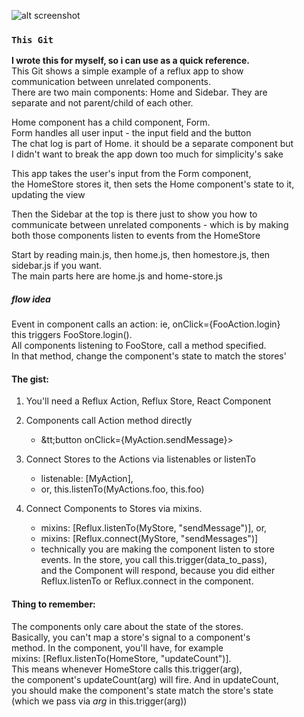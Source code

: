 ![alt screenshot](http://i.imgur.com/1i4bKcZ.jpg)


### `This Git`
**I wrote this for myself, so i can use as a quick reference.**  
This Git shows a simple example of a reflux app to show  
communication between unrelated components.  
There are two main components: Home and Sidebar. They are  
separate and not parent/child of each other.  

Home component has a child component, Form.  
Form handles all user input - the input field and the button  
The chat log is part of Home. it should be a separate component but  
I didn't want to break the app down too much for simplicity's sake  

This app takes the user's input from the Form component,  
the HomeStore stores it, then sets the Home component's state to it,  
updating the view  

Then the Sidebar at the top is there just to show you how to  
communicate between unrelated components - which is by making  
both those components listen to events from the HomeStore  

Start by reading main.js, then home.js, then homestore.js, then  
sidebar.js if you want.  
The main parts here are home.js and home-store.js

##### flow idea
Event in component calls an action: ie, onClick={FooAction.login}  
this triggers FooStore.login().  
All components listening to FooStore, call a method specified.    
In that method, change the component's state to match the stores'  

#### The gist:
1. You'll need a Reflux Action, Reflux Store, React Component
2. Components call Action method directly
   * &tt;button onClick={MyAction.sendMessage}&gt;

3. Connect Stores to the Actions via listenables or listenTo
    * listenable: [MyAction],
    * or, this.listenTo(MyActions.foo, this.foo)

4. Connect Components to Stores via mixins.
    * mixins: [Reflux.listenTo(MyStore, "sendMessage")], or,
    * mixins: [Reflux.connect(MyStore, "sendMessages")]
    * technically you are making the component listen to store  
      events. In the store, you call this.trigger(data_to_pass),  
      and the Component will respond, because you did either  
      Reflux.listenTo or Reflux.connect in the component.  
  

#### Thing to remember:
The components only care about the state of the stores.  
Basically, you can't map a store's signal to a component's  
method. In the component, you'll have, for example  
mixins: [Reflux.listenTo(HomeStore, "updateCount")].  
This means whenever HomeStore calls this.trigger(arg),   
the component's updateCount(arg) will fire. And in updateCount,  
you should make the component's state match the store's state  
(which we pass via _arg_ in this.trigger(arg))





